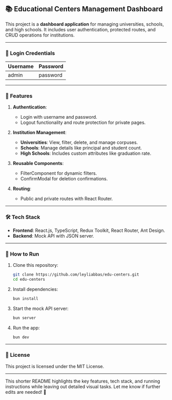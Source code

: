 ## 📚 **Educational Centers Management Dashboard**

This project is a **dashboard application** for managing universities, schools, and high schools. It includes user authentication, protected routes, and CRUD operations for institutions.

---

### 🔑 **Login Credentials**

| Username | Password  |
|----------|-----------|
| admin    | password  |

---

### 🎯 **Features**

1. **Authentication**:  
   - Login with username and password.  
   - Logout functionality and route protection for private pages.

2. **Institution Management**:  
   - **Universities**: View, filter, delete, and manage corpuses.  
   - **Schools**: Manage details like principal and student count.  
   - **High Schools**: Includes custom attributes like graduation rate.

3. **Reusable Components**:  
   - FilterComponent for dynamic filters.  
   - ConfirmModal for deletion confirmations.

4. **Routing**:  
   - Public and private routes with React Router.

---

### 🛠 **Tech Stack**

- **Frontend**: React.js, TypeScript, Redux Toolkit, React Router, Ant Design.  
- **Backend**: Mock API with JSON server.  

---

### 🚀 **How to Run**

1. Clone this repository:
   ```bash
   git clone https://github.com/leyliabbas/edu-centers.git
   cd edu-centers
   ```

2. Install dependencies:
   ```bash
   bun install
   ```

3. Start the mock API server:
   ```bash
   bun server
   ```

4. Run the app:
   ```bash
   bun dev
   ```

---

### 📜 **License**

This project is licensed under the MIT License.

---

This shorter README highlights the key features, tech stack, and running instructions while leaving out detailed visual tasks. Let me know if further edits are needed! 🚀